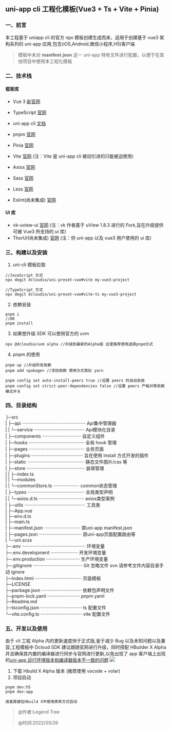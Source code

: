 ## uni-app cli 工程化模板(Vue3 + Ts + Vite + Pinia)

### 一、前言

本工程基于 uniapp cli 的官方 npx 模板创建生成而来，适用于创建基于 vue3 架构系列的 uni-app 应用,包含(iOS,Android,微信小程序,H5)客户端

> 模板中未对 **manifest.json** 这一 uni-app 特有文件进行配置，以便于在其他项目中使用本工程化模板

### 二、技术栈

#### 框架库

- Vue 3 [新官网](https://staging-cn.vuejs.org/)
- TypeScript [官网](https://www.tslang.cn/)
- uni-app cli [文档](https://uniapp.dcloud.io/worktile/CLI.html#uni-cli)
- pnpm [官网](https://www.pnpm.cn/)
- Pinia [官网](https://pinia.web3doc.top/)
- Vite [官网](https://cn.vitejs.dev/) (注：Vite 是 uni-app cli 被动引进的只能被迫使用)
- Axios [官网](https://www.axios-http.cn/)
- Sass [官网](https://www.sass.hk/)
- Less [官网](https://less.bootcss.com/)

- Eslint(尚未集成) [官网](http://eslint.cn/)

#### UI 库

- vk-uview-ui [官网](https://vkuviewdoc.fsq.pub/) (注：vk 作者基于 uView 1.8.3 进行的 Fork,旨在升级提供可被 Vue3 所支持的 ui 库)
- ThorUI(尚未集成) [官网](https://thorui.cn/doc/) (注：供 uni-app 以及 vue3 用户使用的 ui 库)

### 三、构建以及安装

1. uni-cli 模板拉取

```
//JavaScript 方式
npx degit dcloudio/uni-preset-vue#vite my-vue3-project

//TypeScript 方式
npx degit dcloudio/uni-preset-vue#vite-ts my-vue3-project
```

2. 依赖安装

```
pnpm i
//OR
pnpm install
```

3. 如果想升级 SDK 可以使用官方的 uvm

```
npx @dcloudio/uvm alpha //升级到最新的Alpha版 这里推荐使用选择pnpm方式
```

4. pnpm 的使用

```
pnpm up //升级所有依赖
pnpm add <pakage> //添加依赖 使用方式类似 yarn

pnpm config set auto-install-peers true //设置 peers 的自动安装
pnpm config set strict-peer-dependencies false //设置 peers 严格对等依赖模式开关
```

### 四、目录结构

├─src<br>
| ├─api ················································· Api集中管理器<br>
| | └─service ······································· Api模块化目录<br>
| ├─components ······························ 自定义组件<br>
| ├─hooks ··········································· 全局 hook 管理<br>
| ├─pages ··········································· 业务页面<br>
| ├─plugins ········································ 旨在使用 Install 方式开发的插件<br>
| ├─static ············································ 静态文件图片/css 等<br>
| ├─store ············································· 装填管理<br>
| | ├─index.ts<br>
| | └─modules<br>
| |     └─commonStore.ts ···················· common状态管理<br>
| ├─types ············································ 全局类型声明<br>
| | └─axios.d.ts ··································· axios类型案例<br>
| ├─utils ··············································· 工具类<br>
| ├─App.vue<br>
| ├─env.d.ts<br>
| ├─main.ts<br>
| ├─manifest.json ···························· 原uni-app manifest.json<br>
| ├─pages.json ································· 原uni-app页面配置路由等<br>
| └─uni.scss<br>
├─.env ················································· 环境变量<br>
├─.env.development ····················· 开发环境变量<br>
├─.env.production ·························· 生产环境变量<br>
├─.gitignore ······································ Git 忽略文件 svn 请参考文件内容目录手动 ignore<br>
├─index.html ···································· 页面模板<br>
├─LICENSE<br>
├─package.json ······························· 依赖包声明文件<br>
├─pnpm-lock.yaml ························· pnpm yaml<br>
├─Readme.md <br>
├─tsconfig.json ································ ts 配置文件<br>
└─vite.config.ts ································ vite 配置文件<br>

### 五、开发以及使用

由于 cli 工程 Alpha 内的更新速度快于正式版,鉴于减少 Bug 以及未知问题以及兼容,工程模板中 Dcloud SDK 建议跟随官网进行升级，同时搭配 HBuilder X Alpha 并且确保其内置的编译器进行同步与官网进行更新,以免出现了 app 客户端上出现的[uni-app 运行环境版本和编译器版本不一致的问题](https://ask.dcloud.net.cn/article/35627)
![](https://img-cdn-tc.dcloud.net.cn/uploads/article/20190412/625475b29032effbd28316ddec895b06.png)

1. 下载 Hbuild X Alpha 版本 (推荐使用 vscode + volar)
2. 项目启动

```
pnpm dev:h5
pnpm dev:app

或者直接在Hbuild X中使用原来方式启动
```

>@作者:Legend Tree
>
>@时间:2022/05/26